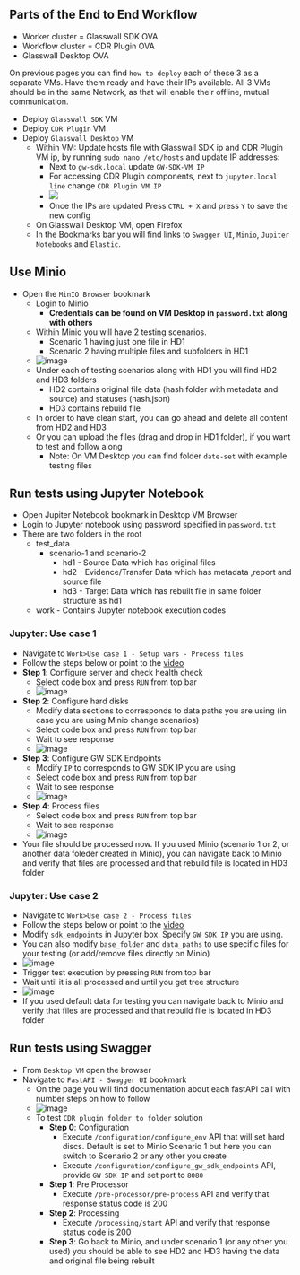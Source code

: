 ## Parts of the End to End Workflow
- Worker cluster = Glasswall SDK OVA
- Workflow cluster = CDR Plugin OVA
- Glasswall Desktop OVA

On previous pages you can find `how to deploy` each of these 3 as a separate VMs.
Have them ready and have their IPs available.
All 3 VMs should be in the same Network, as that will enable their offline, mutual communication.

- Deploy `Glasswall SDK` VM
- Deploy `CDR Plugin` VM
- Deploy `Glasswall Desktop` VM
   - Within VM: Update hosts file with Glasswall SDK ip and CDR Plugin VM ip, by running `sudo nano /etc/hosts` and update IP addresses:
      - Next to `gw-sdk.local` update `GW-SDK-VM IP`
      - For accessing CDR Plugin components, next to `jupyter.local line` change `CDR Plugin VM IP`
      - ![](https://github.com/filetrust/cdr-plugin-folder-to-folder/blob/main/img/2021-04-09_14h21_58.png)
      - Once the IPs are updated Press `CTRL + X` and press `Y` to save the new config
   - On Glasswall Desktop VM, open Firefox
   - In the Bookmarks bar you will find links to `Swagger UI`, `Minio`, `Jupiter Notebooks` and `Elastic`.

## Use Minio

- Open the `MinIO Browser` bookmark
   - Login to Minio
      - **Credentials can be found on VM Desktop in `password.txt` along with others**
   - Within Minio you will have 2 testing scenarios.
       - Scenario 1 having just one file in HD1
       - Scenario 2 having multiple files and subfolders in HD1
   - ![image](https://user-images.githubusercontent.com/70108899/114287415-e983c200-9a66-11eb-91da-843097de1f7e.png)
   - Under each of testing scenarios along with HD1 you will find HD2 and HD3 folders
       - HD2 contains original file data (hash folder with metadata and source) and statuses (hash.json)
       - HD3 contains rebuild file
   - In order to have clean start, you can go ahead and delete all content from HD2 and HD3
   - Or you can upload the files (drag and drop in HD1 folder), if you want to test and follow along
      - Note: On VM Desktop you can find folder `date-set` with example testing files

## Run tests using Jupyter Notebook

- Open Jupiter Notebook bookmark in Desktop VM Browser
- Login to Jupyter notebook using password specified in `password.txt`
- There are two folders in the root
    - test_data
        - scenario-1 and scenario-2
            - hd1   -   Source Data which has original files
            - hd2   -   Evidence/Transfer Data which has metadata ,report and source file
            - hd3   -   Target Data which has rebuilt file in same folder structure as hd1
    - work - Contains Jupyter notebook execution codes

### Jupyter: Use case 1
- Navigate to `Work>Use case 1 - Setup vars - Process files`
- Follow the steps below or point to the [video](https://www.youtube.com/watch?v=C6nGHd6DbgY&ab_channel=GlasswallEngineering)
- **Step 1**: Configure server and check health check
   - Select code box and press `RUN` from top bar
   - ![image](https://user-images.githubusercontent.com/70108899/114384387-ed126880-9b8e-11eb-911c-b28376b0fca3.png)
- **Step 2**: Configure hard disks
   - Modify data sections to corresponds to data paths you are using (in case you are using Minio change scenarios)
   - Select code box and press `RUN` from top bar
   - Wait to see response
   - ![image](https://user-images.githubusercontent.com/70108899/114384604-382c7b80-9b8f-11eb-97bd-d66760015437.png)
- **Step 3**: Configure GW SDK Endpoints
   - Modify `IP` to corresponds to GW SDK IP you are using
   - Select code box and press `RUN` from top bar
   - Wait to see response
   - ![image](https://user-images.githubusercontent.com/70108899/114384758-6f9b2800-9b8f-11eb-9977-392c20ecf7bb.png)
- **Step 4**: Process files
   - Select code box and press `RUN` from top bar
   - Wait to see response
   - ![image](https://user-images.githubusercontent.com/70108899/114384851-8d688d00-9b8f-11eb-9ac3-86dc517f7f5e.png)
- Your file should be processed now. If you used Minio (scenario 1 or 2, or another data foleder created in Minio), you can navigate back to Minio and verify that files are processed and that rebuild file is located in HD3 folder
 
### Jupyter: Use case 2

- Navigate to `Work>Use case 2 - Process files`
- Follow the steps below or point to the [video](https://www.youtube.com/watch?v=VVLtm7BAK9A)
- Modify `sdk_endpoints` in Jupyter box. Specify `GW SDK IP` you are using.
- You can also modify `base_folder` and  `data_paths` to use specific files for your testing (or add/remove files directly on Minio)
- ![image](https://user-images.githubusercontent.com/70108899/114375743-470e3080-9b85-11eb-9fed-121fe481cd85.png)
- Trigger test execution by pressing `RUN` from top bar
- Wait until it is all processed and until you get tree structure 
- ![image](https://user-images.githubusercontent.com/70108899/114376283-c6036900-9b85-11eb-9560-d5ac0ac85a4e.png)
- If you used default data for testing you can navigate back to Minio and verify that files are processed and that rebuild file is located in HD3 folder

## Run tests using Swagger

- From `Desktop VM` open the browser
- Navigate to `FastAPI - Swagger UI` bookmark
   - On the page you will find documentation about each fastAPI call with number steps on how to follow
   - ![image](https://user-images.githubusercontent.com/70108899/114287519-b7269480-9a67-11eb-82a1-d8e7f4bd57a1.png)
   - To test `CDR plugin folder to folder` solution
       - **Step 0**: Configuration
          - Execute `/configuration/configure_env` API that will set hard discs. Default is set to Minio Scenario 1 but here you can switch to Scenario 2 or any other you create
          - Execute `/configuration/configure_gw_sdk_endpoints` API, provide `GW SDK IP` and set port to `8080`
       - **Step 1**: Pre Processor
          - Execute `/pre-processor/pre-process` API and verify that response status code is 200
       - **Step 2**: Processing
          - Execute `/processing/start` API and verify that response status code is 200
       - **Step 3**: Go back to Minio, and under scenario 1 (or any other you used) you should be able to see HD2 and HD3 having the data and original file being rebuilt
